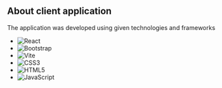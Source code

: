 ## About client application
The application was developed using given technologies and frameworks
* ![React][react-shield]
* ![Bootstrap][bootstrap-shield]
* ![Vite](https://img.shields.io/static/v1?style=for-the-badge&message=Vite&color=646CFF&logo=Vite&logoColor=FFFFFF&label=)
* ![CSS3](https://img.shields.io/static/v1?style=for-the-badge&message=CSS3&color=1572B6&logo=CSS3&logoColor=FFFFFF&label=)
* ![HTML5](https://img.shields.io/static/v1?style=for-the-badge&message=HTML5&color=E34F26&logo=HTML5&logoColor=FFFFFF&label=)
* ![JavaScript](https://img.shields.io/static/v1?style=for-the-badge&message=JavaScript&color=222222&logo=JavaScript&logoColor=F7DF1E&label=)


<!-- MARKDOWN LINKS & IMAGES -->
<!-- https://www.markdownguide.org/basic-syntax/#reference-style-links -->
[react-shield]: https://img.shields.io/badge/-ReactJs-61DAFB?logo=react&logoColor=white&style=for-the-badge
[bootstrap-shield]: https://img.shields.io/badge/Bootstrap-563D7C?style=for-the-badge&logo=bootstrap&logoColor=white

